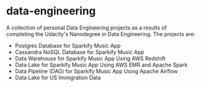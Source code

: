 # data-engineering
A collection of personal Data Engineering projects as a results of completing the Udacity's Nanodegree in Data Engineering. The projects are:
 - Postgres Database for Sparkify Music App
 - Cassandra NoSQL Database for Sparkify Music App
 - Data Warehouse for Sparkify Music App Using AWS Redshift
 - Data Lake for Sparkify Music App Using AWS EMR and Apache Spark
 - Data Pipeline (DAG) for Sparkify Music App Using Apache Airflow
 - Data Lake for US Immigration Data
